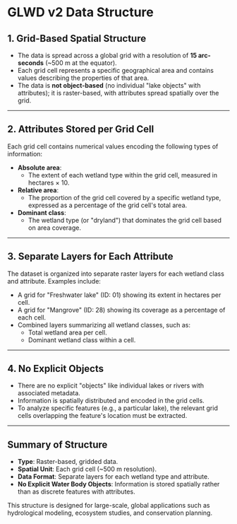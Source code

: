# GLWD v2 Data Structure

## 1. **Grid-Based Spatial Structure**
- The data is spread across a global grid with a resolution of **15 arc-seconds** (~500 m at the equator).
- Each grid cell represents a specific geographical area and contains values describing the properties of that area.
- The data is **not object-based** (no individual "lake objects" with attributes); it is raster-based, with attributes spread spatially over the grid.

---

## 2. **Attributes Stored per Grid Cell**
Each grid cell contains numerical values encoding the following types of information:

- **Absolute area**:
  - The extent of each wetland type within the grid cell, measured in hectares × 10.
- **Relative area**:
  - The proportion of the grid cell covered by a specific wetland type, expressed as a percentage of the grid cell's total area.
- **Dominant class**:
  - The wetland type (or "dryland") that dominates the grid cell based on area coverage.

---

## 3. **Separate Layers for Each Attribute**
The dataset is organized into separate raster layers for each wetland class and attribute. Examples include:

- A grid for "Freshwater lake" (ID: 01) showing its extent in hectares per cell.
- A grid for "Mangrove" (ID: 28) showing its coverage as a percentage of each cell.
- Combined layers summarizing all wetland classes, such as:
  - Total wetland area per cell.
  - Dominant wetland class within a cell.

---

## 4. **No Explicit Objects**
- There are no explicit "objects" like individual lakes or rivers with associated metadata.
- Information is spatially distributed and encoded in the grid cells.
- To analyze specific features (e.g., a particular lake), the relevant grid cells overlapping the feature's location must be extracted.

---

## Summary of Structure
- **Type**: Raster-based, gridded data.
- **Spatial Unit**: Each grid cell (~500 m resolution).
- **Data Format**: Separate layers for each wetland type and attribute.
- **No Explicit Water Body Objects**: Information is stored spatially rather than as discrete features with attributes.

This structure is designed for large-scale, global applications such as hydrological modeling, ecosystem studies, and conservation planning.
